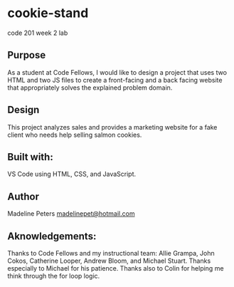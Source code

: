 # cookie-stand
code 201 week 2 lab

## Purpose
As a student at Code Fellows, I would like to design a project that uses two HTML and two JS files to create a front-facing and a back facing website that appropriately solves the explained problem domain.

## Design
This project analyzes sales and provides a marketing website for a fake client who needs help selling salmon cookies.

## Built with: 
VS Code using HTML, CSS, and JavaScript.

## Author
Madeline Peters
madelinepet@hotmail.com

## Aknowledgements:
Thanks to Code Fellows and my instructional team: Allie Grampa, John Cokos, Catherine Looper, Andrew Bloom, and Michael Stuart. Thanks especially to Michael for his patience. Thanks also to Colin for helping me think through the for loop logic.
